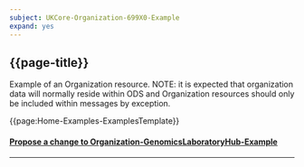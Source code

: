 ```yaml
---
subject: UKCore-Organization-699X0-Example
expand: yes
---
```




## {{page-title}}

Example of an Organization resource. NOTE: it is expected that organization data will normally reside within ODS and Organization resources should only be included within messages by exception.



{{page:Home-Examples-ExamplesTemplate}}



<div id="Feedback" class="tabcontent">
<h4><a href='https://simplifier.net/NHS-Digital-FHIR-Genomics-Implementation-Guide/UKCore-Organization-699X0-Example/~issues?level=File' target="_blank">Propose a change to Organization-GenomicsLaboratoryHub-Example</a></h4>
</div>

---